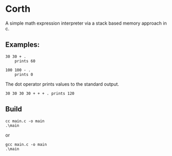 # Corth 

A simple math expression interpreter via a stack based memory approach in c. 

## Examples: 
```console 
30 30 + . 
    prints 60 

100 100 - . 
    prints 0 
```

The dot operator prints values to the standard output.

```console
30 30 30 30 + + + . prints 120 
```

## Build

```console
cc main.c -o main 
.\main 
```
or 
```console
gcc main.c -o main
.\main
```



